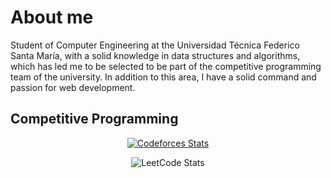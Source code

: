 # About me
Student of Computer Engineering at the Universidad Técnica Federico Santa María, with a solid knowledge in data structures and algorithms, which has led me to be selected to be part of the competitive programming team of the university. In addition to this area, I have a solid command and passion for web development.

## Competitive Programming

<div align="center">

[![Codeforces Stats](https://codeforces-readme-stats.vercel.app/api/card?username=charleslakes&theme=transparent&disable_animations=false&show_icons=true&force_username=true)](https://codeforces.com/profile/charleslakes)

![LeetCode Stats](https://leetcard.jacoblin.cool/CharlesLakes?theme=dark&font=Ubuntu&ext=heatmap)

</div>

